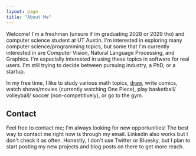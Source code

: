 ```yaml
---
layout: page
title: "About Me"
---
```

Welcome! I'm a freshman (unsure if im graduating 2028 or 2029 tho) and computer science student at UT Austin. I'm interested in exploring many computer science/programming topics, but some that I'm currently interested in are Computer Vision, Natural Language Processing, and Graphics. I'm especially interested in using these topics in software for real users. I'm still trying to decide between pursuing industry, a PhD, or a startup.

In my free time, I like to study various math topics, [draw](/art), write comics, watch shows/movies (currently watching One Piece), play basketball/ volleyball/ soccer (non-competitively), or go to the gym.

## Contact
Feel free to contact me; I'm always looking for new opportunities! The best way to contact me right now is through my email. Linkedin also works but I don't check it as often. Honestly, I don't use Twitter or Bluesky, but I plan to start posting my new projects and blog posts on there to get more reach.